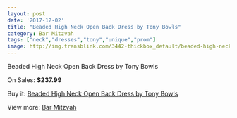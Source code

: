 ```yaml
---
layout: post
date: '2017-12-02'
title: "Beaded High Neck Open Back Dress by Tony Bowls"
category: Bar Mitzvah
tags: ["neck","dresses","tony","unique","prom"]
image: http://img.transblink.com/3442-thickbox_default/beaded-high-neck-open-back-dress-by-tony-bowls.jpg
---
```

Beaded High Neck Open Back Dress by Tony Bowls

On Sales: **$237.99**
<a href="https://www.transblink.com/en/bar-mitzvah/1086-beaded-high-neck-open-back-dress-by-tony-bowls.html"><amp-img layout="responsive" width="600" height="600" src="//img.transblink.com/3442-thickbox_default/beaded-high-neck-open-back-dress-by-tony-bowls.jpg" alt="Beaded High Neck Open Back Dress by Tony Bowls 0" /></a>
<a href="https://www.transblink.com/en/bar-mitzvah/1086-beaded-high-neck-open-back-dress-by-tony-bowls.html"><amp-img layout="responsive" width="600" height="600" src="//img.transblink.com/3443-thickbox_default/beaded-high-neck-open-back-dress-by-tony-bowls.jpg" alt="Beaded High Neck Open Back Dress by Tony Bowls 1" /></a>

Buy it: [Beaded High Neck Open Back Dress by Tony Bowls](https://www.transblink.com/en/bar-mitzvah/1086-beaded-high-neck-open-back-dress-by-tony-bowls.html "Beaded High Neck Open Back Dress by Tony Bowls")

View more: [Bar Mitzvah](https://www.transblink.com/en/2-bar-mitzvah "Bar Mitzvah")